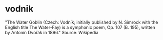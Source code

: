 # vodnik
"The Water Goblin (Czech: Vodník; initially published by N. Simrock with the English title The Water-Fay) is a symphonic poem, Op. 107 (B. 195), written by Antonín Dvořák in 1896." Source: Wikipedia
